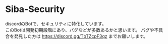 # Siba-Security
discordのBotで、セキュリティに特化しています。  
このBotは開発初期段階にあり、バグなどが多数あるかと思います。
バグや不具合を発見した方は https://discord.gg/TbTZcpF3qz までお願いします。
